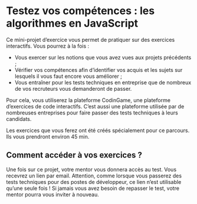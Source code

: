 # Testez vos compétences : les algorithmes en JavaScript

Ce mini-projet d’exercice vous permet de pratiquer sur des exercices interactifs. Vous pourrez à la fois : 

* Vous exercer sur les notions que vous avez vues aux projets précédents ;
* Vérifier vos compétences afin d’identifier vos acquis et les sujets sur lesquels il vous faut encore vous améliorer ;
* Vous entraîner pour les tests techniques en entreprise que de nombreux de vos recruteurs vous demanderont de passer. 

Pour cela, vous utiliserez la plateforme CodinGame, une plateforme d’exercices de code interactifs. C’est aussi une plateforme utilisée par de nombreuses entreprises pour faire passer des tests techniques à leurs candidats. 

Les exercices que vous ferez ont été créés spécialement pour ce parcours. Ils vous prendront environ 45 min.

## Comment accéder à vos exercices ?

Une fois sur ce projet, votre mentor vous donnera accès au test. Vous recevrez un lien par email. Attention, comme lorsque vous passerez des tests techniques pour des postes de développeur, ce lien n’est utilisable qu’une seule fois ! Si jamais vous avez besoin de repasser le test, votre mentor pourra vous inviter à nouveau.